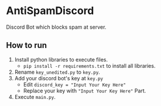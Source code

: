 # AntiSpamDiscord

Discord Bot which blocks spam at server.

## How to run
1. Install python libraries to execute files.
    - `pip install -r requirements.txt` to install all libraries.
2. Rename `key_unedited.py` to `key.py`.
3. Add your discord bot's key at `key.py`
    - Edit `discord_key = "Input Your Key Here"`
    - Replace your key with `"Input Your Key Here"` Part.
4. Execute `main.py`.